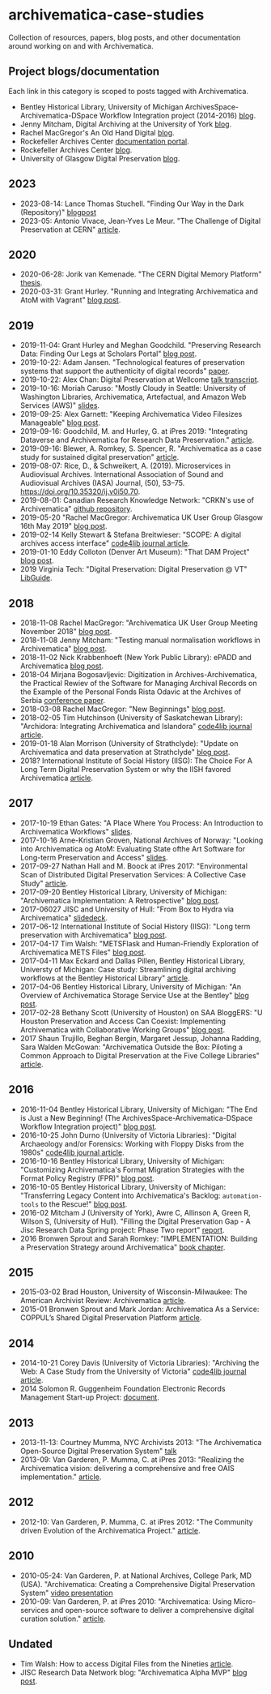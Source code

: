 # archivematica-case-studies

Collection of resources, papers, blog posts, and other documentation around working on and with Archivematica.

## Project blogs/documentation

Each link in this category is scoped to posts tagged with Archivematica.

- Bentley Historical Library, University of Michigan ArchivesSpace-Archivematica-DSpace Workflow Integration project (2014-2016) [blog](http://archival-integration.blogspot.com/search/label/Archivematica).
- Jenny Mitcham, Digital Archiving at the University of York [blog](http://digital-archiving.blogspot.com/search/label/archivematica).
- Rachel MacGregor's An Old Hand Digital [blog](https://anoldhanddigital.wordpress.com/tag/archivematica/).
- Rockefeller Archives Center [documentation portal](https://docs.rockarch.org/search/?q=archivematica).
- Rockefeller Archives Center [blog](https://blog.rockarch.org/tags#Archivematica).
- University of Glasgow Digital Preservation [blog](https://universityofglasgowdigitalpreservation.wordpress.com/).

## 2023

- 2023-08-14: Lance Thomas Stuchell. "Finding Our Way in the Dark (Repository)" [blogpost](https://blogs.lib.umich.edu/bits-and-pieces/finding-our-way-dark-repository)
- 2023-05: Antonio Vivace, Jean-Yves Le Meur. "The Challenge of Digital Preservation at CERN" [article](https://cds.cern.ch/record/2857550/files/CERN-IT-2023-001.pdf).

## 2020

- 2020-06-28: Jorik van Kemenade. "The CERN Digital Memory Platform" [thesis](https://cds.cern.ch/record/2728246/files/CERN-THESIS-2020-092.pdf).
- 2020-03-31: Grant Hurley. "Running and Integrating Archivematica and AtoM with Vagrant" [blog post](http://www.granthurley.ca/blog/running-and-integrating-archivematica-and-atom-with-vagrant/).


## 2019

- 2019-11-04: Grant Hurley and Meghan Goodchild. "Preserving Research Data: Finding Our Legs at Scholars Portal" [blog post](https://dpconline.org/blog/idpd/finding-our-legs).
- 2019-10-22: Adam Jansen. "Technological features of preservation systems that support the authenticity of digital records" [paper](https://open.library.ubc.ca/cIRcle/collections/ubctheses/24/items/1.0384577#downloadfiles).
- 2019-10-22: Alex Chan: Digital Preservation at Wellcome [talk transcript](https://stacks.wellcomecollection.org/digital-preservation-at-wellcome-3f86b423047).
- 2019-10-16: Moriah Caruso: "Mostly Cloudy in Seattle: University of Washington Libraries, Archivematica, Artefactual, and Amazon Web Services (AWS)" [slides](https://osf.io/uhy59/).
- 2019-09-25: Alex Garnett: "Keeping Archivematica Video Filesizes Manageable" [blog post](https://axfelix.github.io/ffv1).
- 2019-09-16: Goodchild, M. and Hurley, G. at iPres 2019: "Integrating Dataverse and Archivematica for Research Data Preservation." [article](https://ipres2019.org/static/pdf/iPres2019_paper_147.pdf).
- 2019-09-16: Blewer, A. Romkey, S. Spencer, R. "Archivematica as a case study for sustained digital preservation" [article](https://ipres2019.org/static/pdf/iPres2019_paper_104.pdf).
- 2019-08-07: Rice, D., & Schweikert, A. (2019). Microservices in Audiovisual Archives. International Association of Sound and Audiovisual Archives (IASA) Journal, (50), 53–75. https://doi.org/10.35320/ij.v0i50.70.
- 2019-08-01: Canadian Research Knowledge Network: "CRKN's use of Archivematica" [github repository](https://github.com/crkn-rcdr/Digital-Preservation/tree/1090634d377da01ee920849eb32d472425bb3cf7/Archivematica).
- 2019-05-20 "Rachel MacGregor: Archivematica UK User Group Glasgow 16th May 2019" [blog post](https://anoldhanddigital.wordpress.com/2019/05/20/archivematica-uk-user-group-glasgow-16th-may-2019/).
- 2019-02-14 Kelly Stewart & Stefana Breitwieser: "SCOPE: A digital archives access interface" [code4lib journal article](https://journal.code4lib.org/articles/14283).
- 2019-01-10 Eddy Colloton (Denver Art Museum): "That DAM Project" [blog post](http://eddycolloton.com/blog/2019/1/10/that-dam-project).
- 2019 Virginia Tech: "Digital Preservation: Digital Preservation @ VT" [LibGuide](https://guides.lib.vt.edu/digipres/vtechdigipres).

## 2018

- 2018-11-08 Rachel MacGregor: "Archivematica UK User Group Meeting November 2018" [blog post](https://anoldhanddigital.wordpress.com/2018/11/08/archivematica-uk-user-group-meeting-november-2018/).
- 2018-11-08 Jenny Mitcham: "Testing manual normalisation workflows in Archivematica" [blog post](http://digital-archiving.blogspot.com/2018/11/testing-manual-normalisation-workflows.html).
- 2018-11-02 Nick Krabbenhoeft (New York Public Library): ePADD and Archivematica [blog post](https://nypl.github.io/digpres/2018/11/02/epadd-and-archivematica.html).
- 2018-04 Mirjana Bogosavljevic: Digitization in Archives-Archivematica, the Practical Rewiev of  the Software for Managing Archival Records on the Example of the Personal Fonds Rista Odavic at the Archives of Serbia [conference paper](resources/digitization-in-archives-archivematica.doc).
- 2018-03-08 Rachel MacGregor: "New Beginnings" [blog post](https://anoldhanddigital.wordpress.com/2018/08/03/new-beginnings/).
- 2018-02-05 Tim Hutchinson (University of Saskatchewan Library): "Archidora: Integrating Archivematica and Islandora" [code4lib journal article](http://journal.code4lib.org/articles/13150).
- 2019-01-18 Alan Morrison (University of Strathclyde): "Update on Archivematica and data preservation at Strathclyde" [blog post](https://strathoa.tumblr.com/post/182107753375/update-on-archivematica-and-data-preservation-at).
- 2018? International Institute of Social History (IISG): The Choice For A Long Term Digital Preservation System or why the IISH favored Archivematica [article](https://technodocbox.com/Databases/70907755-The-choice-for-a-long-term-digital-preservation-system-or-why-the-iish-favored-archivematica.html).

## 2017

- 2017-10-19 Ethan Gates: "A Place Where You Process: An Introduction to Archivematica Workflows" [slides](https://ethan-gates.com/files/Archivematica_Workshop_2017.pdf).
- 2017-10-16 Arne-Kristian Groven, National Archives of Norway: "Looking into Archivematica og AtoM: Evaluating State ofthe Art Software for Long-term Preservation and Access" [slides](resources/W9_Arne_Kristian_Groven_Archivematica_AtoM.pdf).
- 2017-09-27 Nathan Hall and M. Boock at iPres 2017: "Environmental Scan of Distributed Digital Preservation Services: A Collective Case Study" [article](resources/Hall-Boock_Environmental-Scan-of-Distributed-Digital-Preservation-Services.pdf).
- 2017-09-20 Bentley Historical Library, University of Michigan: "Archivematica Implementation: A Retrospective" [blog post](http://archival-integration.blogspot.com/2017/09/archivematica-implementation.html).
- 2017-06027 JISC and University of Hull: "From Box to Hydra via Archivematica" [slidedeck](https://www.slideshare.net/JiscRDM/from-box-to-hydra-via-archivematica).
- 2017-06-12 International Institute of Social History (IISG): "Long term preservation with Archivematica" [blog post](https://iisg.amsterdam/en/collections/managing/long-term-preservation-archivematica).
- 2017-04-17 Tim Walsh: "METSFlask and Human-Friendly Exploration of Archivematica METS Files" [blog post](https://www.bitarchivist.net/blog/2017-04-17-metsflask/).
- 2017-04-11 Max Eckard and Dallas Pillen, Bentley Historical Library, Universty of Michigan: Case study: Streamlining digital archiving workflows at the Bentley Historical Library" [article](resources/Eckard-Pillen_Streamlining-Digital-Archiving-Workflows.pdf).
- 2017-04-06 Bentley Historical Library, University of Michigan: "An Overview of Archivematica Storage Service Use at the Bentley" [blog post](http://archival-integration.blogspot.com/2017/04/an-overview-of-archivematica-storage.html).
- 2017-02-28 Bethany Scott (University of Houston) on SAA BloggERS: "U Houston Preservation and Access Can Coexist: Implementing Archivematica with Collaborative Working Groups" [blog post](https://saaers.wordpress.com/2017/02/28/preservation-and-access-can-coexist-implementing-archivematica-with-collaborative-working-groups/).
- 2017 Shaun Trujillo, Beghan Bergin, Margaret Jessup, Johanna Radding, Sara Walden McGowan: "Archivematica Outside the Box: Piloting a Common Approach to Digital Preservation at the Five College Libraries" [article](resources/Archivematica_Outside_the_Box.pdf).

## 2016

- 2016-11-04 Bentley Historical Library, University of Michigan: "The End is Just a New Beginning! (The ArchivesSpace-Archivematica-DSpace Workflow Integration project)" [blog post](http://archival-integration.blogspot.com/2016/11/the-end-is-just-new-beginning.html).
- 2016-10-25 John Durno (University of Victoria Libraries): "Digital Archaeology and/or Forensics: Working with Floppy Disks from the 1980s" [code4lib journal article](https://journal.code4lib.org/articles/11986).
- 2016-10-16 Bentley Historical Library, University of Michigan: "Customizing Archivematica's Format Migration Strategies with the Format Policy Registry (FPR)" [blog post](http://archival-integration.blogspot.com/2016/10/customizing-archivematicas-format.html).
- 2016-10-05 Bentley Historical Library, University of Michigan: "Transferring Legacy Content into Archivematica's Backlog: `automation-tools` to the Rescue!" [blog post](http://archival-integration.blogspot.com/2016/10/transferring-legacy-content-into.html).
- 2016-02  Mitcham J (University of York), Awre C, Allinson A, Green R, Wilson S, (University of Hull). "Filling the Digital Preservation Gap - A Jisc Research Data Spring project: Phase Two report" [report](resources/2016-02-01-JiscDataSpringFinalReportphase2.pdf).
- 2016 Bronwen Sprout and Sarah Romkey: "IMPLEMENTATION: Building a Preservation Strategy around Archivematica" [book chapter](https://books.google.ca/books/about/Building_Trustworthy_Digital_Repositorie.html?id=I0V5DAAAQBAJ&printsec=frontcover&source=kp_read_button&redir_esc=y#v=onepage&q&f=false).

## 2015

- 2015-03-02 Brad Houston, University of Wisconsin-Milwaukee: The American Archivist Review: Archivematica [article](https://reviews.americanarchivist.org/2016/07/02/archivematica/).
- 2015-01 Bronwen Sprout and Mark Jordan: Archivematica As a Service: COPPUL’s Shared Digital Preservation Platform [article](resources/archivematica-as-a-service-coppul.pdf).

## 2014

- 2014-10-21 Corey Davis (University of Victoria Libraries): "Archiving the Web: A Case Study from the University of Victoria" [code4lib journal article](https://journal.code4lib.org/articles/10015).
- 2014 Solomon R. Guggenheim Foundation Electronic Records Management Start-up Project: [document](resources/guggenheim-library-archives-preservation-and-access-formats-2014.pdf).

## 2013

- 2013-11-13: Courtney Mumma, NYC Archivists 2013: "The Archivematica Open-Source Digital Preservation System" [talk](https://vimeo.com/98186215)
- 2013-09: Van Garderen, P. Mumma, C. at iPres 2013: "Realizing the Archivematica vision: delivering a comprehensive and free OAIS implementation." [article](resources/2013-09-02-Realizing-the-Arhivematica-Vision-MummaVanGarderen-iPres.pdf).

## 2012

- 2012-10: Van Garderen, P. Mumma, C. at iPres 2012: "The Community driven Evolution of the Archivematica Project." [article](resources/2012-10-iPres-Paper49-Community-driven-evolution-of-Archivematica-project-VanGarderen-Mumma.pdf).

## 2010

- 2010-05-24: Van Garderen, P. at National Archives, College Park, MD (USA). "Archivematica: Creating a Comprehensive Digital Preservation System" [video presentation](https://www.youtube.com/watch?v=czQx4sCO88k)
- 2010-09: Van Garderen, P. at iPres 2010: "Archivematica: Using Micro-services and open-source software to deliver a comprehensive digital curation solution." [article](resources/2010-09-iPres-Archivematica-UsingMicroServicesAndOpenSourceSoftware-VanGarderen.pdf).

## Undated

- Tim Walsh: How to access Digital Files from the Nineties [article](https://www.cca.qc.ca/en/issues/3/technology-sometimes-falls-short/49023/how-to-access-digital-files-from-the-nineties).
- JISC Research Data Network blog: "Archivematica Alpha MVP" [blog post](https://research-data-network.readme.io/docs/archivematica-alpha-mvp).


